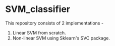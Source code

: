 # SVM_classifier
This repository consists of 2 implementations - 
1) Linear SVM from scratch.
2) Non-linear SVM using Sklearn's SVC package.
